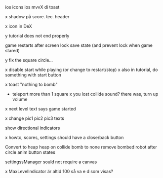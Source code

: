 

ios icons
ios mvvX di toast

x shadow på score. tec. header

x icon in DeX

y tutorial does not end properly

  game restarts after screen lock
  save state (and prevent lock when game stared)

y fix the square circle...

x disable start while playing (or change to restart/stop)
x also in tutorial, do something with start button

x toast "nothing to bomb"
- teleport more than 1 square
x you lost collide sound? there was, turn up volume

x next level text says game started

x change pic1 pic2 pic3 texts

  show directional indicators

x howto, scores, settings should have a close/back button

  Convert to heap
  heap on collide
  bomb to none
  remove bombed robot after circle anim
  button states

  settingssManager sould not require a canvas


x  MaxLevelIndicator är altid 100 så va e d som visas?
